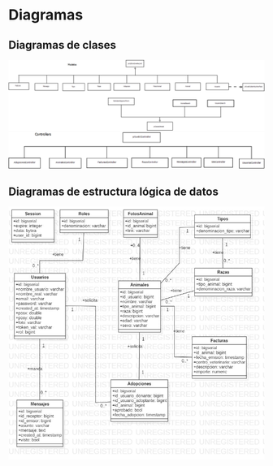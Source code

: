 # Diagramas

## Diagramas de clases


![Diagrama modelos](images/Diagrama1.png)
![Diagrama controllers](images/Diagrama2.png)

## Diagramas de estructura lógica de datos

![Diagrama Datos](images/Datos.jpg)
